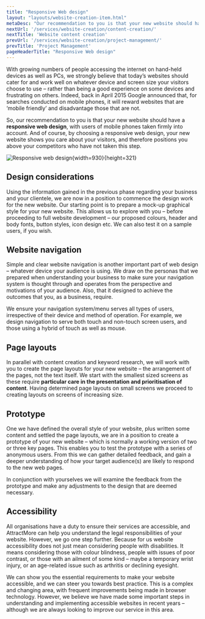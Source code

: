 ```yaml
---
title: "Responsive Web design"
layout: "layouts/website-creation-item.html"
metaDesc: "Our recommendation to you is that your new website should have a responsive web design, with users of mobile phones and tablets taken firmly into account."
nextUrl: '/services/website-creation/content-creation/'
nextTitle: 'Website content creation'
prevUrl: '/services/website-creation/project-management/'
prevTitle: 'Project Management'
pageHeaderTitle: "Responsive Web design"
---
```

With growing numbers of people accessing the internet on hand-held devices as well as PCs, we strongly believe that today’s websites should cater for and work well on whatever device and screen size your visitors choose to use – rather than being a good experience on some devices and frustrating on others. Indeed, back in April 2015 Google announced that, for searches conducted on mobile phones, it will reward websites that are ‘mobile friendly’ and disadvantage those that are not.

So, our recommendation to you is that your new website should have a **responsive web design**, with users of mobile phones taken firmly into account. And of course, by choosing a responsive web design, your new website shows you care about your visitors, and therefore positions you above your competitors who have not taken this step.

![Responsive web design](/optim/services/responsive-web-design.jpg){width=930}{height=321}

## Design considerations

Using the information gained in the previous phase regarding your business and your clientele, we are now in a position to commence the design work for the new website. Our starting point is to prepare a mock-up graphical style for your new website. This allows us to explore with you – before proceeding to full website development – our proposed colours, header and body fonts, button styles, icon design etc. We can also test it on a sample users, if you wish.

## Website navigation

Simple and clear website navigation is another important part of web design – whatever device your audience is using. We draw on the personas that we prepared when understanding your business to make sure your navigation system is thought through and operates from the perspective and motivations of your audience. Also, that it designed to achieve the outcomes that you, as a business, require.

We ensure your navigation system/menu serves all types of users, irrespective of their device and method of operation. For example, we design navigation to serve both touch and non-touch screen users, and those using a hybrid of touch as well as mouse.

## Page layouts

In parallel with content creation and keyword research, we will work with you to create the page layouts for your new website – the arrangement of the pages, not the text itself. We start with the smallest sized screens as these require **particular care in the presentation and prioritisation of content**. Having determined page layouts on small screens we proceed to creating layouts on screens of increasing size.

## Prototype

One we have defined the overall style of your website, plus written some content and settled the page layouts, we are in a position to create a prototype of your new website – which is normally a working version of two or three key pages. This enables you to test the prototype with a series of anonymous users. From this we can gather detailed feedback, and gain a deeper understanding of how your target audience(s) are likely to respond to the new web pages.

In conjunction with yourselves we will examine the feedback from the prototype and make any adjustments to the design that are deemed necessary.

## Accessibility

All organisations have a duty to ensure their services are accessible, and AttractMore can help you understand the legal responsibilities of your website. However, we go one step further. Because for us website accessibility does not just mean considering people with disabilities. It means considering those with colour blindness, people with issues of poor contrast, or those with an ailment of some kind – maybe a temporary wrist injury, or an age-related issue such as arthritis or declining eyesight.

We can show you the essential requirements to make your website accessible, and we can steer you towards best practice. This is a complex and changing area, with frequent improvements being made in browser technology. However, we believe we have made some important steps in understanding and implementing accessible websites in recent years – although we are always looking to improve our service in this area.
